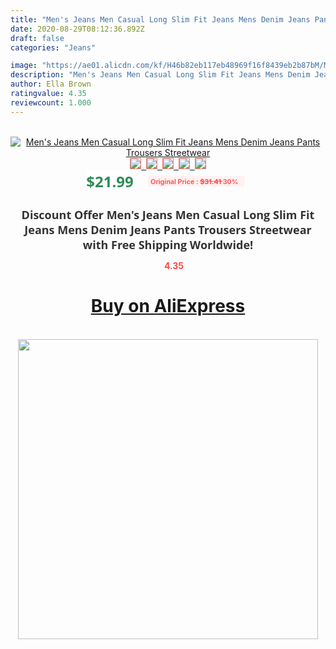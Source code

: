 ```yaml
---
title: "Men's Jeans Men Casual Long Slim Fit Jeans Mens Denim Jeans Pants Trousers Streetwear"
date: 2020-08-29T08:12:36.892Z
draft: false
categories: "Jeans"

image: "https://ae01.alicdn.com/kf/H46b82eb117eb48969f16f8439eb2b87bM/Men-s-Jeans-Men-Casual-Long-Slim-Fit-Jeans-Mens-Denim-Jeans-Pants-Trousers-Streetwear.jpg"
description: "Men's Jeans Men Casual Long Slim Fit Jeans Mens Denim Jeans Pants Trousers Streetwear"
author: Ella Brown
ratingvalue: 4.35
reviewcount: 1.000
---
```

<br>
<div style="text-align: center;">
<a href="https://s.click.aliexpress.com/e/_ACj0xT" target="_blank" rel="nofollow noopener noreferrer"><img alt="Men's Jeans Men Casual Long Slim Fit Jeans Mens Denim Jeans Pants Trousers Streetwear" class="magnifier-image" src="https://ae01.alicdn.com/kf/H46b82eb117eb48969f16f8439eb2b87bM/Men-s-Jeans-Men-Casual-Long-Slim-Fit-Jeans-Mens-Denim-Jeans-Pants-Trousers-Streetwear.jpg_640x640.jpg">
<br>
<img style="border:1px solid salmon" src="https://ae01.alicdn.com/kf/H46b82eb117eb48969f16f8439eb2b87bM/Men-s-Jeans-Men-Casual-Long-Slim-Fit-Jeans-Mens-Denim-Jeans-Pants-Trousers-Streetwear.jpg_120x120.jpg">&nbsp;&nbsp;<img style="border:1px solid salmon" src="https://ae01.alicdn.com/kf/Ha6db458a9e2c4fcf9d75f7a98f8e9918a/Men-s-Jeans-Men-Casual-Long-Slim-Fit-Jeans-Mens-Denim-Jeans-Pants-Trousers-Streetwear.jpg_120x120.jpg">&nbsp;&nbsp;<img style="border:1px solid salmon" src="https://ae01.alicdn.com/kf/H240df91f66ca4c22a9e3b9e291c42b2c7/Men-s-Jeans-Men-Casual-Long-Slim-Fit-Jeans-Mens-Denim-Jeans-Pants-Trousers-Streetwear.jpg_120x120.jpg">&nbsp;&nbsp;<img style="border:1px solid salmon" src="https://ae01.alicdn.com/kf/H091806ac8ebf49da8013276e41a036b4y/Men-s-Jeans-Men-Casual-Long-Slim-Fit-Jeans-Mens-Denim-Jeans-Pants-Trousers-Streetwear.jpg_120x120.jpg">&nbsp;&nbsp;<img style="border:1px solid salmon" src="https://ae01.alicdn.com/kf/H190e6f79599748949bb2c86644de91d6N/Men-s-Jeans-Men-Casual-Long-Slim-Fit-Jeans-Mens-Denim-Jeans-Pants-Trousers-Streetwear.jpg_120x120.jpg"></a></div><br0>
<div style="text-align: center;"><span style="background-color: white; border: 0px; box-sizing: border-box; color: seagreen; display: inline-block; font-family: &quot;open sans&quot; , &quot;arial&quot; , &quot;helvetica&quot; , sans-serif , &quot;heiti&quot;; font-size: 24px; font-stretch: inherit; font-weight: 700; line-height: inherit; margin: 0px 10px 0px 0px; padding: 0px; vertical-align: middle;">$21.99 </span>
<span style="background: rgb(255 , 241 , 241); border-radius: 3px; border: 0px; box-sizing: border-box; color: #ff4747; display: inline-block; font-family: inherit; font-size: 12px; font-stretch: inherit; font-style: inherit; font-variant: inherit; font-weight: 600; line-height: inherit; margin: 0px; padding: 2px 5px; transform: scale(0.9); vertical-align: middle;">Original Price : <b style="text-decoration: line-through;">$31.41 </b> 30%&nbsp;&nbsp;</span></div>
<h1 style="color: #333333; display: inline-block; font-family: &quot;open sans&quot; , &quot;arial&quot; , &quot;helvetica&quot; , sans-serif , &quot;heiti&quot;; font-size: 18px; font-stretch: inherit; font-weight: 700; text-align: center;">Discount Offer Men's Jeans Men Casual Long Slim Fit Jeans Mens Denim Jeans Pants Trousers Streetwear with Free Shipping Worldwide!</h1>
<div style="color: #ff4747; text-align: center;">
<img src="https://4.bp.blogspot.com/-M0ZcTcb-5uY/XleCXlxnR4I/AAAAAAAAAEc/OrjgMkXV1oMQFaCRZj5HQwOCBcu3w1FegCPcBGAYYCw/s1600/star.png" style="height: 15px;">&nbsp;<b>4.35</b></div>
<div class="button_cont" align="center"><a class="buynow_a" href="https://s.click.aliexpress.com/e/_ACj0xT" target="_blank" rel="nofollow noopener noreferrer"><H1>Buy on AliExpress</H1></a></div><br>
<div class="separator" style="clear: both; text-align: center;">
<img src="https://lh3.googleusercontent.com/-pTy5HemUv9M/XlePHvY0dAI/AAAAAAAAAE4/0nX5iRUoIWY8eMW9Dpxeirr157OZliDIgCLcBGAsYHQ/s1600/badge.gif" width="480">
</div>
